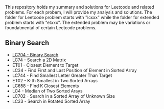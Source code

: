 This repository holds my summary and solutions for Leetcode and related problems. For each probem, I will provide my analysis and solutions. The folder for Leetcode problem starts with "lcxxx" while the folder for extended problem starts with "etxxx". The extended problem may be variations or foundatmental of certain Leetcode problems. 

## Binary Search
* [LC704 - Binary Search](problem_solution/lc704_binary_search/lc704-binary-search.html)
* LC74 - Search a 2D Matrix
* ET01 - Closest Element to Target
* LC34 - Find First and Last Position of Element in Sorted Array
* LC744 - Find Smallest Letter Greater Than Target
* ET02 - K-th Smallest in Two Sorted Arrays
* LC658 - Find K Closest Elements
* LC4 - Median of Two Sorted Arays
* LC702 - Search in a Sorted Array of Unknown Size
* LC33 - Search in Rotated Sorted Array  
